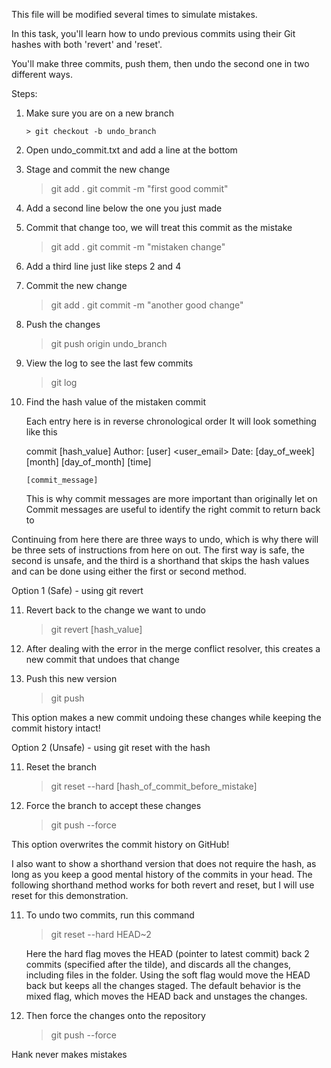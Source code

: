 This file will be modified several times to simulate mistakes.

In this task, you'll learn how to undo previous commits using their Git hashes
with both 'revert' and 'reset'.

You'll make three commits, push them, then undo the second one in two different ways.

Steps: 

1. Make sure you are on a new branch
    ```console
    > git checkout -b undo_branch
    ```
2. Open undo_commit.txt and add a line at the bottom

3. Stage and commit the new change

    > git add .
    > git commit -m "first good commit"

4. Add a second line below the one you just made

5. Commit that change too, we will treat this commit as the mistake

    > git add .
    > git commit -m "mistaken change"

6. Add a third line just like steps 2 and 4

7. Commit the new change

    > git add .
    > git commit -m "another good change"

8. Push the changes

    > git push origin undo_branch

9. View the log to see the last few commits

    > git log

10. Find the hash value of the mistaken commit

    Each entry here is in reverse chronological order
    It will look something like this

    commit [hash_value]
    Author: [user] <user_email>
    Date: [day_of_week] [month] [day_of_month] [time]

        [commit_message]

    This is why commit messages are more important than originally let on
    Commit messages are useful to identify the right commit to return back to

Continuing from here there are three ways to undo, which is why there will be three
sets of instructions from here on out. The first way is safe, the second is unsafe, 
and the third is a shorthand that skips the hash values and can be done using either
the first or second method.

Option 1 (Safe) - using git revert

11. Revert back to the change we want to undo

    > git revert [hash_value]

12. After dealing with the error in the merge conflict resolver,
    this creates a new commit that undoes that change

13. Push this new version

    > git push

This option makes a new commit undoing these changes
while keeping the commit history intact!

Option 2 (Unsafe) - using git reset with the hash

11. Reset the branch

    > git reset --hard [hash_of_commit_before_mistake]

12. Force the branch to accept these changes

    > git push --force

This option overwrites the commit history on GitHub!

I also want to show a shorthand version that does not
require the hash, as long as you keep a good mental history
of the commits in your head. The following shorthand method
works for both revert and reset, but I will use reset for
this demonstration.

11. To undo two commits, run this command

    > git reset --hard HEAD~2

    Here the hard flag moves the HEAD (pointer to latest commit)
    back 2 commits (specified after the tilde), and discards all the changes, 
    including files in the folder. Using the soft flag would move the HEAD back 
    but keeps all the changes staged. The default behavior is the mixed flag, 
    which moves the HEAD back and unstages the changes.

12. Then force the changes onto the repository

    > git push --force

Hank never makes mistakes
